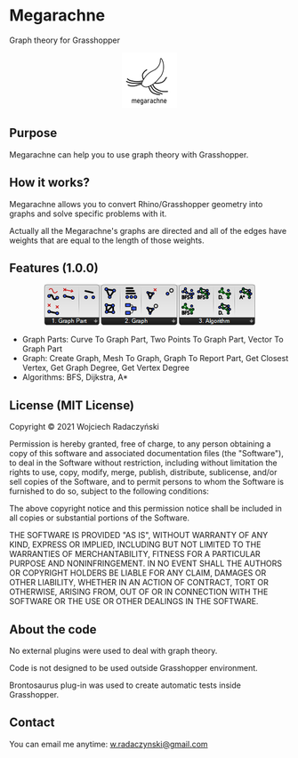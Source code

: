 # Megarachne
Graph theory for Grasshopper

<p align="center">
  <img width="100" height="100" src="https://github.com/paireks/Megarachne/blob/master/Megarachne/IMG/MegarachneLogo100x100.png">
</p>

## Purpose

Megarachne can help you to use graph theory with Grasshopper.

## How it works?

Megarachne allows you to convert Rhino/Grasshopper geometry into graphs and solve specific problems with it.

Actually all the Megarachne's graphs are directed and all of the edges have weights that are equal to the length of those weights.

## Features (1.0.0)

<p align="center">
  <img src="https://github.com/paireks/Megarachne/blob/master/Megarachne/IMG/2021-01-24_02h28_01.png">
</p>


- Graph Parts: Curve To Graph Part, Two Points To Graph Part, Vector To Graph Part
- Graph: Create Graph, Mesh To Graph, Graph To Report Part, Get Closest Vertex, Get Graph Degree, Get Vertex Degree
- Algorithms: BFS, Dijkstra, A*

## License (MIT License)

Copyright © 2021 Wojciech Radaczyński

Permission is hereby granted, free of charge, to any person obtaining a copy of this software and associated documentation files (the "Software"), to deal in the Software without restriction, including without limitation the rights to use, copy, modify, merge, publish, distribute, sublicense, and/or sell copies of the Software, and to permit persons to whom the Software is furnished to do so, subject to the following conditions:

The above copyright notice and this permission notice shall be included in all copies or substantial portions of the Software.

THE SOFTWARE IS PROVIDED "AS IS", WITHOUT WARRANTY OF ANY KIND, EXPRESS OR IMPLIED, INCLUDING BUT NOT LIMITED TO THE WARRANTIES OF MERCHANTABILITY, FITNESS FOR A PARTICULAR PURPOSE AND NONINFRINGEMENT. IN NO EVENT SHALL THE AUTHORS OR COPYRIGHT HOLDERS BE LIABLE FOR ANY CLAIM, DAMAGES OR OTHER LIABILITY, WHETHER IN AN ACTION OF CONTRACT, TORT OR OTHERWISE, ARISING FROM, OUT OF OR IN CONNECTION WITH THE SOFTWARE OR THE USE OR OTHER DEALINGS IN THE SOFTWARE.

## About the code

No external plugins were used to deal with graph theory.

Code is not designed to be used outside Grasshopper environment.

Brontosaurus plug-in was used to create automatic tests inside Grasshopper.

## Contact

You can email me anytime: [w.radaczynski@gmail.com](mailto:w.radaczynski@gmail.com)
